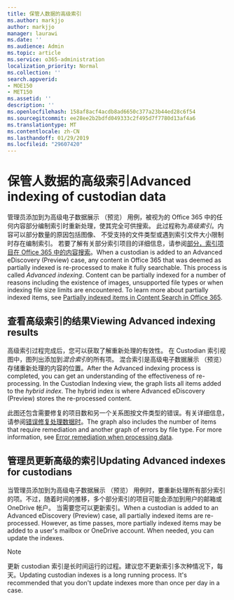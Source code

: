 ```yaml
---
title: 保管人数据的高级索引
ms.author: markjjo
author: markjjo
manager: laurawi
ms.date: ''
ms.audience: Admin
ms.topic: article
ms.service: o365-administration
localization_priority: Normal
ms.collection: ''
search.appverid:
- MOE150
- MET150
ms.assetid: ''
description: ''
ms.openlocfilehash: 158af8acf4acdb8ad6650c377a23b44ed28c6f54
ms.sourcegitcommit: ee28ee2b2bdfd049333c2f495d7f7780d13af4a6
ms.translationtype: MT
ms.contentlocale: zh-CN
ms.lasthandoff: 01/29/2019
ms.locfileid: "29607420"
---
```

# <a name="advanced-indexing-of-custodian-data"></a><span data-ttu-id="9a171-102">保管人数据的高级索引</span><span class="sxs-lookup"><span data-stu-id="9a171-102">Advanced indexing of custodian data</span></span>

<span data-ttu-id="9a171-p101">管理员添加到为高级电子数据展示 （预览） 用例，被视为的 Office 365 中的任何内容部分编制索引时重新处理，使其完全可供搜索。 此过程称为*高级索引*。内容可以部分数量的原因包括图像、 不受支持的文件类型或遇到索引文件大小限制时存在编制索引。 若要了解有关部分索引项目的详细信息，请参阅[部分，索引项目在 Office 365 中的内容搜索](https://docs.microsoft.com/en-us/office365/securitycompliance/partially-indexed-items-in-content-search)。</span><span class="sxs-lookup"><span data-stu-id="9a171-p101">When a custodian is added to an Advanced eDiscovery (Preview) case, any content in Office 365 that was deemed as partially indexed is re-processed to make it fully searchable.  This process is called *Advanced indexing*. Content can be partially indexed for a number of reasons including the existence of images, unsupported file types or when indexing file size limits are encountered.  To learn more about partially indexed items, see [Partially indexed items in Content Search in Office 365](https://docs.microsoft.com/en-us/office365/securitycompliance/partially-indexed-items-in-content-search).</span></span>

## <a name="viewing-advanced-indexing-results"></a><span data-ttu-id="9a171-107">查看高级索引的结果</span><span class="sxs-lookup"><span data-stu-id="9a171-107">Viewing Advanced indexing results</span></span>

<span data-ttu-id="9a171-p102">高级索引过程完成后，您可以获取了解重新处理的有效性。 在 Custodian 索引视图中，图列出添加到*混合索引*的所有项。 混合索引是高级电子数据展示 （预览） 存储重新处理的内容的位置。</span><span class="sxs-lookup"><span data-stu-id="9a171-p102">After the Advanced indexing process is completed, you can get an understanding of the effectiveness of re-processing.  In the Custodian Indexing view, the graph lists all items added to the *hybrid index*.  The hybrid index is where Advanced eDiscovery (Preview) stores the re-processed content.</span></span>

<span data-ttu-id="9a171-p103">此图还包含需要修复的项目数和另一个关系图按文件类型的错误。有关详细信息，请参阅[错误修复处理数据时](error-remediation.md)。</span><span class="sxs-lookup"><span data-stu-id="9a171-p103">The graph also includes the number of items that require remediation and another graph of errors by file type. For more information, see [Error remediation when processing data](error-remediation.md).</span></span>

## <a name="updating-advanced-indexes-for-custodians"></a><span data-ttu-id="9a171-113">管理员更新高级的索引</span><span class="sxs-lookup"><span data-stu-id="9a171-113">Updating Advanced indexes for custodians</span></span>

<span data-ttu-id="9a171-p104">当管理员添加到为高级电子数据展示 （预览） 用例时，要重新处理所有部分索引的项。不过，随着时间的推移，多个部分索引的项目可能会添加到用户的邮箱或 OneDrive 帐户。 当需要您可以更新索引。</span><span class="sxs-lookup"><span data-stu-id="9a171-p104">When a custodian is added to an Advanced eDiscovery (Preview) case, all partially indexed items are re-processed. However, as time passes, more partially indexed items may be added to a user's mailbox or OneDrive account.  When needed, you can update the indexes.</span></span>

> [!NOTE]
> <span data-ttu-id="9a171-p105">更新 custodian 索引是长时间运行的过程。建议您不更新索引多次种情况下，每天。</span><span class="sxs-lookup"><span data-stu-id="9a171-p105">Updating custodian indexes is a long running process. It's recommended that you don't update indexes more than once per day in a case.</span></span>
